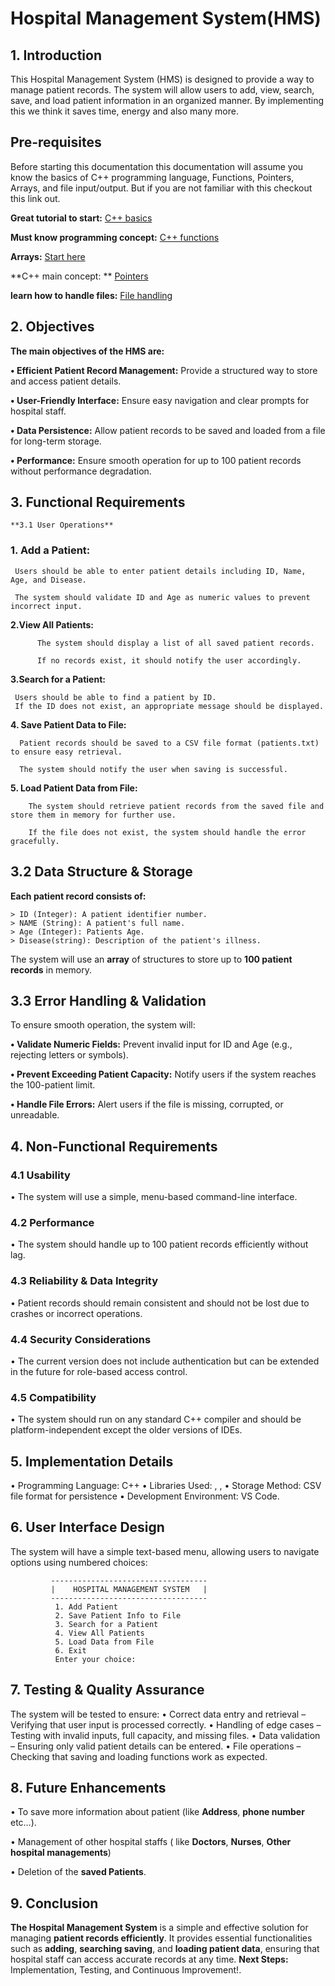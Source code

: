 # Hospital Management System(HMS)

## 1. Introduction
This Hospital Management System (HMS) is designed to provide a way to manage patient records. The system will allow users to add, view, search, save, and load patient information in an organized manner. By implementing this we think it saves time, energy and also many more.

## Pre-requisites
   Before starting this documentation this documentation will assume you know the basics of C++ programming language, Functions, Pointers, Arrays, 
   and  file input/output. But if you are not familiar with this  checkout this link out.

 **Great tutorial to start:** [C++ basics](https://cplusplus.com/doc/tutorial/)

  **Must know programming concept:** [C++ functions](https://www.geeksforgeeks.org/functions-in-cpp/)

  **Arrays:** [Start here ](https://cplusplus.com/doc/tutorial/arrays/)

  **C++ main concept: ** [Pointers](https://www.geeksforgeeks.org/cpp-pointers/)

  **learn how to handle files:** [File handling](https://www.learncpp.com/cpp-tutorial/basic-file-io/)

 ## 2. Objectives

   **The main objectives of the HMS are:** 

**•	Efficient Patient Record Management:** Provide a structured way to store and access patient details.

**•	User-Friendly Interface:** Ensure easy navigation and clear prompts for hospital staff.

**•	Data Persistence:** Allow patient records to be saved and loaded from a file for long-term storage.

**•	Performance:** Ensure smooth operation for up to 100 patient records without performance degradation.

## 3. Functional Requirements

    **3.1 User Operations**

### 1.	Add a Patient:

     Users should be able to enter patient details including ID, Name, Age, and Disease.

     The system should validate ID and Age as numeric values to prevent incorrect input.

**2.View All Patients:**

          The system should display a list of all saved patient records.

          If no records exist, it should notify the user accordingly.

**3.Search for a Patient:**

     Users should be able to find a patient by ID.
     If the ID does not exist, an appropriate message should be displayed.

**4.	Save Patient Data to File:**

      Patient records should be saved to a CSV file format (patients.txt) to ensure easy retrieval.

      The system should notify the user when saving is successful.

**5.	Load Patient Data from File:**

        The system should retrieve patient records from the saved file and store them in memory for further use.

        If the file does not exist, the system should handle the error gracefully.

   ## 3.2 Data Structure & Storage
   **Each patient record consists of:**

    > ID (Integer): A patient identifier number.
    > NAME (String): A patient's full name.
    > Age (Integer): Patients Age.
    > Disease(string): Description of the patient's illness.

The system will use an **array** of structures to store up to **100 patient records** in memory.

## 3.3 Error Handling & Validation
To ensure smooth operation, the system will:

**•	Validate Numeric Fields:** Prevent invalid input for ID and Age (e.g., rejecting letters or symbols).

**•	Prevent Exceeding Patient Capacity:** Notify users if the system reaches the 100-patient limit.

**•	Handle File Errors:** Alert users if the file is missing, corrupted, or unreadable.

## 4. Non-Functional Requirements
  ### 4.1 Usability

•	The system will use a simple, menu-based command-line interface.

### 4.2 Performance

•	The system should handle up to 100 patient records efficiently without lag.

### 4.3 Reliability & Data Integrity

•	Patient records should remain consistent and should not be lost due to crashes or incorrect operations.

### 4.4 Security Considerations

•	The current version does not include authentication but can be extended in the future for role-based access control.

### 4.5 Compatibility

•	The system should run on any standard C++ compiler and should be platform-independent except the older versions of IDEs.

## 5. Implementation Details

  •       Programming Language: C++
  •	  Libraries Used: <iostream>, <fstream>, <string>
  •	  Storage Method: CSV file format for persistence
  •	  Development Environment: VS Code. 

## 6. User Interface Design

  The system will have a simple text-based menu, allowing users to navigate options using numbered choices:

             -----------------------------------
             |    HOSPITAL MANAGEMENT SYSTEM   |
             -----------------------------------
              1. Add Patient
              2. Save Patient Info to File
              3. Search for a Patient
              4. View All Patients
              5. Load Data from File
              6. Exit
              Enter your choice:


 ## 7. Testing & Quality Assurance
   The system will be tested to ensure:
 •	Correct data entry and retrieval – Verifying that user input is processed correctly.
 •	Handling of edge cases – Testing with invalid inputs, full capacity, and missing files.
 •	Data validation – Ensuring only valid patient details can be entered.
 •	File operations – Checking that saving and loading functions work as expected.

## 8. Future Enhancements
•	To save more information about patient (like **Address**, **phone number** etc…).

•	Management of other hospital staffs ( like **Doctors**, **Nurses**, **Other hospital managements**)

•	Deletion of the **saved Patients**.

## 9. Conclusion

**The Hospital Management System** is a simple and effective solution for managing **patient records efficiently**. It provides essential functionalities such as **adding**, **searching saving**, and **loading patient data**, ensuring that hospital staff can access accurate records at any time.
**Next Steps:** Implementation, Testing, and Continuous Improvement!.


